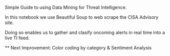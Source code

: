 Simple Guide to using Data Mining for Threat Intelligence. 

In this notebook we use Beautiful Soup to web scrape the CISA Advisory site. 

Doing so enables us to gather and clasify oncoming alerts in real time into a live TI feed.

** Next Improvement: Color coding by category & Sentiment Analysis

